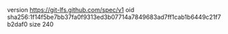 version https://git-lfs.github.com/spec/v1
oid sha256:1f14f5be7bb37fa0f9313ed3b07714a7849683ad7ff1cab1b6449c21f7b2daf0
size 240
